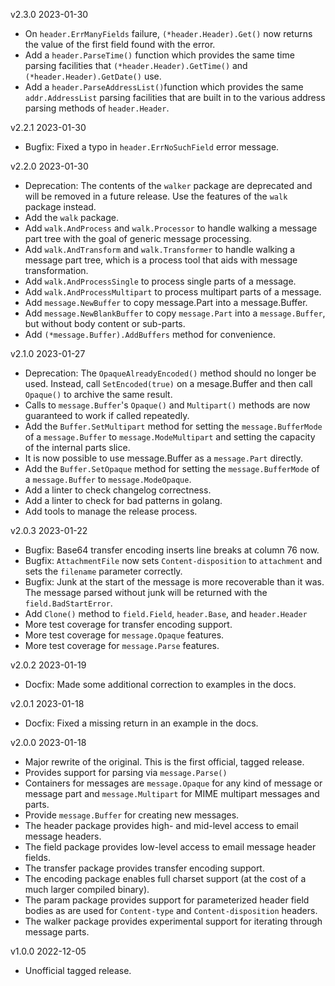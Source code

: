 v2.3.0  2023-01-30

 * On `header.ErrManyFields` failure, `(*header.Header).Get()` now returns the value of the first field found with the error.
 * Add a `header.ParseTime()` function which provides the same time parsing facilities that `(*header.Header).GetTime()` and `(*header.Header).GetDate()` use.
 * Add a `header.ParseAddressList()`function which provides the same `addr.AddressList` parsing facilities that are built in to the various address parsing methods of `header.Header`.

v2.2.1  2023-01-30

 * Bugfix: Fixed a typo in `header.ErrNoSuchField` error message.

v2.2.0  2023-01-30

 * Deprecation: The contents of the `walker` package are deprecated and will be removed in a future release. Use the features of the `walk` package instead.
 * Add the `walk` package.
 * Add `walk.AndProcess` and `walk.Processor` to handle walking a message part tree with the goal of generic message processing.
 * Add `walk.AndTransform` and `walk.Transformer` to handle walking a message part tree, which is a process tool that aids with message transformation.
 * Add `walk.AndProcessSingle` to process single parts of a message.
 * Add `walk.AndProcessMultipart` to process multipart parts of a message.
 * Add `message.NewBuffer` to copy message.Part into a message.Buffer.
 * Add `message.NewBlankBuffer` to copy `message.Part` into a `message.Buffer`, but without body content or sub-parts.
 * Add `(*message.Buffer).AddBuffers` method for convenience.

v2.1.0  2023-01-27

 * Deprecation: The `OpaqueAlreadyEncoded()` method should no longer be used. Instead, call `SetEncoded(true)` on a mesage.Buffer and then call `Opaque()` to archive the same result.
 * Calls to `message.Buffer`'s `Opaque()` and `Multipart()` methods are now guaranteed to work if called repeatedly.
 * Add the `Buffer.SetMultipart` method for setting the `message.BufferMode` of a `message.Buffer` to `message.ModeMultipart` and setting the capacity of the internal parts slice.
 * It is now possible to use message.Buffer as a `message.Part` directly.
 * Add the `Buffer.SetOpaque` method for setting the `message.BufferMode` of a `message.Buffer` to `message.ModeOpaque`.
 * Add a linter to check changelog correctness.
 * Add a linter to check for bad patterns in golang.
 * Add tools to manage the release process.

v2.0.3  2023-01-22

 * Bugfix: Base64 transfer encoding inserts line breaks at column 76 now.
 * Bugfix: `AttachmentFile` now sets `Content-disposition` to `attachment` and sets the `filename` parameter correctly.
 * Bugfix: Junk at the start of the message is more recoverable than it was. The message parsed without junk will be returned with the `field.BadStartError`.
 * Add `Clone()` method to `field.Field`, `header.Base`, and `header.Header`
 * More test coverage for transfer encoding support.
 * More test coverage for `message.Opaque` features.
 * More test coverage for `message.Parse` features.

v2.0.2  2023-01-19

 * Docfix: Made some additional correction to examples in the docs.

v2.0.1  2023-01-18

 * Docfix: Fixed a missing return in an example in the docs.

v2.0.0  2023-01-18

 * Major rewrite of the original. This is the first official, tagged release.
 * Provides support for parsing via `message.Parse()`
 * Containers for messages are `message.Opaque` for any kind of message or message part and `message.Multipart` for MIME multipart messages and parts.
 * Provide `message.Buffer` for creating new messages.
 * The header package provides high- and mid-level access to email message headers.
 * The field package provides low-level access to email message header fields.
 * The transfer package provides transfer encoding support.
 * The encoding package enables full charset support (at the cost of a much larger compiled binary).
 * The param package provides support for parameterized header field bodies as are used for `Content-type` and `Content-disposition` headers.
 * The walker package provides experimental support for iterating through message parts.

v1.0.0  2022-12-05

 * Unofficial tagged release.
